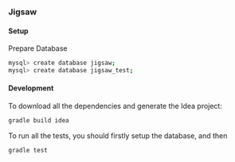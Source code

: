 ### Jigsaw 

#### Setup

Prepare Database

```sh
mysql> create database jigsaw;
mysql> create database jigsaw_test;
```

#### Development 

To download all the dependencies and generate the Idea project:

```sh
gradle build idea
```

To run all the tests, you should firstly setup the database, and then

```
gradle test
```

